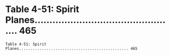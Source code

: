 # Table 4-51: Spirit Planes................................................ 465

```
Table 4-51: Spirit Planes................................................ 465

```
